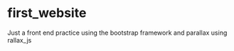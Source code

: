 # first_website
Just a front end practice using the bootstrap framework and parallax using rallax_js
